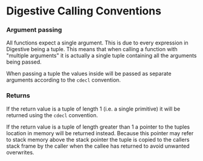 # Digestive Calling Conventions

### Argument passing
All functions expect a single argument. This is due to every expression in Digestive being a tuple. This means that when calling a function with "multiple arguments" it is actually a single tuple containing all the arguments being passed.


When passing a tuple the values inside will be passed as separate arguments according to the `cdecl` convention.

### Returns
If the return value is a tuple of length 1 (i.e. a single primitive) it will be returned using the `cdecl` convention. 

If the return value is a tuple of length greater than 1 a pointer to the tuples location in memory will be returned instead. Because this pointer may refer to stack memory above the stack pointer the tuple is copied to the callers stack frame by the caller when the callee has returned to avoid unwanted overwrites.
